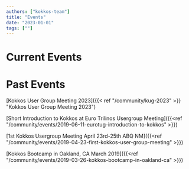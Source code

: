 ```yaml
---
authors: ["kokkos-team"]
title: "Events"
date: "2023-01-01"
tags: [""]
---
```


# Current Events

# Past Events

[Kokkos User Group Meeting 2023]({{< ref "/community/kug-2023" >}} "Kokkos User Group Meeting 2023")

[Short Introduction to Kokkos at Euro Trilinos Usergroup Meeting]({{<ref "/community/events/2019-06-11-eurotug-introduction-to-kokkos" >}})

[1st Kokkos Usergroup Meeting April 23rd-25th ABQ NM]({{<ref "/community/events/2019-04-23-first-kokkos-user-group-meeting" >}})

[Kokkos Bootcamp in Oakland, CA March 2019]({{<ref "/community/events/2019-03-26-kokkos-bootcamp-in-oakland-ca" >}})
